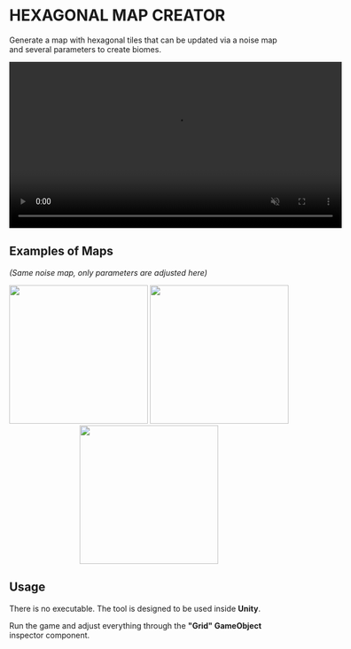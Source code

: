# **HEXAGONAL MAP CREATOR**

Generate a map with hexagonal tiles that can be updated via a noise map and several parameters to create biomes.

<p align="center">
    <video src="https://github.com/user-attachments/assets/c793babc-2f9e-4735-bde3-9317dd7c9f65" width="600" controls autoplay loop muted>
        Your browser does not support the video tag.
    </video>
</p>

## **Examples of Maps**  
*(Same noise map, only parameters are adjusted here)*  

<p align="center">
    <img src="https://github.com/user-attachments/assets/90553b8a-8c82-4c24-a74e-a1a893e6b7fb" width="250">
    <img src="https://github.com/user-attachments/assets/d699a2e5-2ab3-40a0-a7e5-4879b845e44d" width="250">
    <img src="https://github.com/user-attachments/assets/adf65d60-8484-4eb4-b82e-ac5e11c16398" width="250">
</p>

## **Usage**
There is no executable. The tool is designed to be used inside **Unity**.

Run the game and adjust everything through the **"Grid" GameObject** inspector component.
